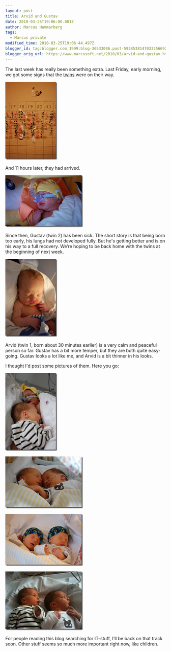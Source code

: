 ```yaml
---
layout: post
title: Arvid and Gustav
date: 2010-03-25T19:06:00.001Z
author: Marcus Hammarberg
tags:
  - Marcus private
modified_time: 2010-03-25T19:06:44.497Z
blogger_id: tag:blogger.com,1999:blog-36533086.post-5938538147033356692
blogger_orig_url: https://www.marcusoft.net/2010/03/arvid-and-gustav.html
---
```


The last week has really been something extra. Last Friday, early morning, we got some signs that the [twins](https://www.marcusoft.net/2009/11/life-changing-events.html) were on their way.

![Born on the 19 of March - the Hammarberg twins](/img/DSC_2064_thumb.jpg)

And 11 hours later, they had arrived.

![Gustav Hammarberg](/img/DSC_2047_thumb.jpg)

Since then, Gustav (twin 2) has been sick. The short story is that being born too early, his lungs had not developed fully. But he's getting better and is on his way to a full recovery. We’re hoping to be back home with the twins at the beginning of next week.

![Arvid Hammarberg](/img/DSC_2045_thumb%255B2%255D.jpg)

Arvid (twin 1, born about 30 minutes earlier) is a very calm and peaceful person so far. Gustav has a bit more temper, but they are both quite easy-going. Gustav looks a lot like me, and Arvid is a bit thinner in his looks.

I thought I'd post some pictures of them. Here you go:

![Together again](/img/DSC_2068_thumb.jpg)

![Arvid and Gustav sleeping together again](/img/DSC_2107_thumb.jpg)

![And more sleeping - now in hats](/img/DSC_2118_thumb.jpg)

![And here with their eyes open](/img/78598342%255B1%255D_thumb.png)

For people reading this blog searching for IT-stuff, I’ll be back on that track soon. Other stuff seems so much more important right now, like children.
